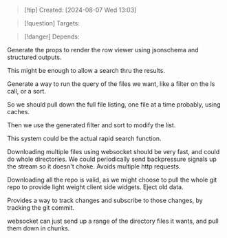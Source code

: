 
>[!tip] Created: [2024-08-07 Wed 13:03]

>[!question] Targets: 

>[!danger] Depends: 

Generate the props to render the row viewer using jsonschema and structured outputs.

This might be enough to allow a search thru the results.

Generate a way to run the query of the files we want, like a filter on the ls call, or a sort.

So we should pull down the full file listing, one file at a time probably, using caches.

Then we use the generated filter and sort to modify the list.

This system could be the actual rapid search function.

Downloading multiple files using websocket should be very fast, and could do whole directories.
We could periodically send backpressure signals up the stream so it doesn't choke.
Avoids multiple http requests.

Downloading all the repo is valid, as we might choose to pull the whole git repo to provide light weight client side widgets.  Eject old data.

Provides a way to track changes and subscribe to those changes, by tracking the git commit.

websocket can just send up a range of the directory files it wants, and pull them down in chunks.